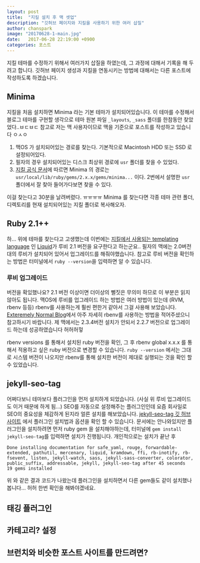 ```yaml
---
layout: post
title:  "지킬 설치 후 맥 셋업"
description: "깃허브 페이지와 지킬을 사용하기 위한 여러 삽질"
author: chanspark
image: "20170628-1-main.jpg"
date:   2017-06-28 22:19:00 +0900
categories: 포스트
---
```


지킬 테마를 수정하기 위해서 여러가지 삽질을 하였는데, 그 과정에 대해서 기록을 해 두려고 합니다. 깃허브 페이지 생성과 지킬을 연동시키는 방법에 대해서는 다른 포스트에 작성하도록 하겠습니다.

## Minima
지킬을 처음 설치하면 Minima 라는 기본 테마가 설치되어있습니다. 이 테마를 수정해서 블로그 테마를 구현할 생각으로 테마 원본 파일 `_layouts`, `_sass` 폴더를 한참동안 찾았었다..ㅂㄷㅂㄷ 참고로 저는 맥 사용자이므로 맥을 기준으로 포스트를 작성하고 있습니다 ㅇㅅㅇ

1. 맥OS 가 설치되어있는 경로를 찾는다. 기본적으로 Macintosh HDD 또는 SSD 로 설정되어있다.
2. 필자의 경우 설치되어있는 디스크 최상위 경로에 `usr` 폴더를 찾을 수 있었다.
3. [지킬 공식 문서](https://jekyllrb.com/docs/themes/)에 따르면 Minima 의 경로는 `usr/local/lib/ruby/gems/2.x.x/gems/minima...` 이다. 2번에서 설명한 `usr` 폴더에서 잘 찾아 들어가다보면 찾을 수 있다.

이걸 찾는다고 30분을 날려버렸다. ㅠㅠㅠㅠ 
Minima 를 찾는다면 각종 테마 관련 폴더, 디렉토리를 현재 설치되어있는 지킬 폴더로 복사해오자.

## Ruby 2.1++
하... 위에 테마를 찾는다고 고생했는데 이번에는 [지킬에서 사용되는 templating language](https://jekyllrb.com/docs/templates/) 인 [Liquid](https://shopify.github.io/liquid/)가 루비 2.1 버전을 요구한다고 하는군요.. 필자의 맥에는 2.0버전대의 루비가 설치되어 있어서 업그레이드를 해줘야했습니다. 참고로 루비 버전을 확인하는 방법은 터미널에서 `ruby --version`을 입력하면 알 수 있습니다.

### 루비 업그레이드
버전을 확있했나요? 2.1 버전 이상이면 더이상의 뻘짓은 무의미 하므로 이 부분은 읽지 않아도 됩니다. 맥OS에 루비를 업그레이드 하는 방법은 여러 방법이 있는데 (RVM, rbenv 등등) rbenv를 사용하는게 훨씬 편한거 같아서 그걸 사용해 보았습니다. [Exteremely Normal Blog](https://zunonia.wordpress.com/2014/03/19/mac에서-ruby-개발-환경-준비하기/)에서 아주 자세히 rbenv를 사용하는 방법을 적어주셨으니 참고하시기 바랍니다. 제 맥에서는 2.3.4버전 설치가 안되서 2.2.7 버전으로 업그레이드 하는데 성공하였습니다 허허허헣

rbenv versions 를 통해서 설치된 ruby 버전을 확인, 그 후 rbenv global x.x.x 를 통해서 적용하고 싶은 ruby 버전으로 변경할 수 있습니다. `ruby --version` 에서는 그대로 시스템 버전이 나오지만 rbenv를 통해 설치한 버전이 제대로 실행되는 것을 확인 할 수 있었습니다.

## jekyll-seo-tag
어쩌다보니 테마보다 플러그인을 먼저 설치하게 되었습니다. (사실 위 루비 업그레이드도 이거 때문에 하게 됨...) SEO를 자동으로 설정해주는 플러그인인데 요즘 회사일로 SEO의 중요성을 체감하게 된지라 얼른 설치를 해보았습니다. [jekyll-seo-tag 깃 허브 사이트](https://github.com/jekyll/jekyll-seo-tag) 에서 플러그인 설치법과 옵션을 확인 할 수 있습니다. 문서에는 안나와있지만 플러그인을 설치하려면 먼저 ruby gem 을 설치해야하는데, 터미널에 `gem install jekyll-seo-tag`를 입력하면 설치가 진행됩니다. 개인적으로는 설치가 끝난 후 
```
Done installing documentation for safe_yaml, rouge, forwardable-extended, pathutil, mercenary, liquid, kramdown, ffi, rb-inotify, rb-fsevent, listen, jekyll-watch, sass, jekyll-sass-converter, colorator, public_suffix, addressable, jekyll, jekyll-seo-tag after 45 seconds
19 gems installed
```
위 와 같은 결과 코드가 나왔는데 플러그인을 설치하면서 다른 gem들도 같이 설치했나봅니다... 허허 한번 확인을 해봐야겠네요.

## 태깅 플러그인
## 카테고리? 설정
## 브런치와 비슷한 포스트 사이트를 만드려면?